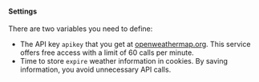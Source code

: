 #### Settings
There are two variables you need to define:
* The API key ```apikey``` that you get at [openweathermap.org](https://openweathermap.org/price). This service offers free access with a limit of 60 calls per minute.
* Time to store ```expire``` weather information in cookies. By saving information, you avoid unnecessary API calls.
